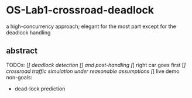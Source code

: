 # OS-Lab1-crossroad-deadlock
a high-concurrency approach; elegant for the most part except for the deadlock handling

## abstract
TODOs:
[*] deadlock detection 
[] and post-handling
[*] right car goes first
[*] crossroad traffic simulation under reasonable assumptions 
[*] live demo
non-goals:
* dead-lock prediction
